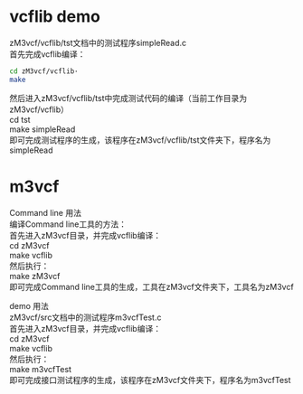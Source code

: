 # vcflib demo
zM3vcf/vcflib/tst文档中的测试程序simpleRead.c  
首先完成vcflib编译：  
```Bash
cd zM3vcf/vcflib·  
make
```
然后进入zM3vcf/vcflib/tst中完成测试代码的编译（当前工作目录为zM3vcf/vcflib）  
cd tst  
make simpleRead   
即可完成测试程序的生成，该程序在zM3vcf/vcflib/tst文件夹下，程序名为simpleRead    
# m3vcf
Command line 用法  
编译Command line工具的方法：  
首先进入zM3vcf目录，并完成vcflib编译：  
cd zM3vcf  
make vcflib  
然后执行：  
make zM3vcf  
即可完成Command line工具的生成，工具在zM3vcf文件夹下，工具名为zM3vcf    

demo 用法  
zM3vcf/src文档中的测试程序m3vcfTest.c   
首先进入zM3vcf目录，并完成vcflib编译：  
cd zM3vcf  
make vcflib  
然后执行：  
make m3vcfTest  
即可完成接口测试程序的生成，该程序在zM3vcf文件夹下，程序名为m3vcfTest  

